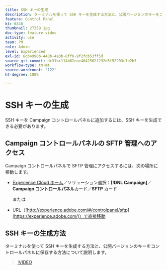 ```yaml
---
title: SSH キーの生成
description: ターミナルを使って SSH キーを生成する方法と、公開バージョンのキーをコントロールパネルに保存する方法について説明します。
feature: Control Panel
kt: 6348
thumbnail: 27259.jpg
doc-type: feature video
activity: use
team: PM
role: Admin
level: Experienced
exl-id: 6cb4990b-448b-4a3b-8ff0-9f2fcb53ff5d
source-git-commit: dc31bc114b82eae4042562f292d5f52203c7e2b3
workflow-type: tm+mt
source-wordcount: '122'
ht-degree: 100%

---
```


# SSH キーの生成

SSH キーを Campaign コントロールパネルに追加するには、SSH キーを生成できる必要があります。

## Campaign コントロールパネルの SFTP 管理へのアクセス

Campaign コントロールパネルで SFTP 管理にアクセスするには、次の場所に移動します。

* [Experience Cloud ホーム](https://experience.adobe.com/#/home)／ソリューション選択：**[!DNL Campaign]**／**Campaign コントロールパネル**&#x200B;カード／**SFTP** カード

   または
* URL（[http://experience.adobe.com/#/controlpanel/sftp](https://experience.adobe.com/)）で直接移動

## SSH キーの生成方法

ターミナルを使って SSH キーを生成する方法と、公開バージョンのキーをコントロールパネルに保存する方法について説明します。

>[!VIDEO](https://video.tv.adobe.com/v/27259?quality=12)

